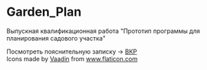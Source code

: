 # Garden_Plan
Выпускная квалификационная работа
"Прототип программы для планирования садового участка"

<div>Посмотреть пояснительную записку -> <a href="https://github.com/ZakharovIS/Garden_Plan/blob/main/%D0%92%D0%9A%D0%A0_%20%D0%97%D0%B0%D1%85%D0%B0%D1%80%D0%BE%D0%B2_%D0%98%D0%A1.pdf" title="Скачать ВКР">ВКР</a></div>



<div>Icons made by <a href="https://www.flaticon.com/authors/vaadin" title="Vaadin">Vaadin</a> from <a href="https://www.flaticon.com/" title="Flaticon">www.flaticon.com</a></div>
